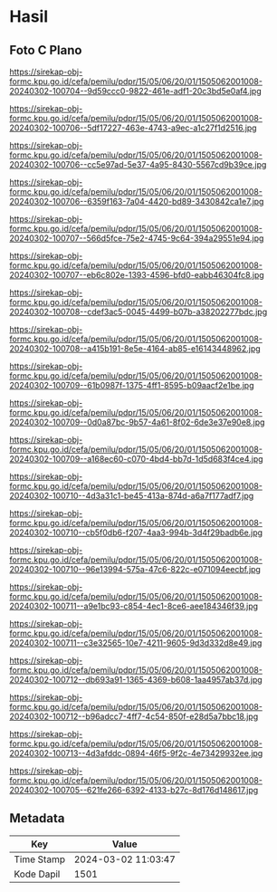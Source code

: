# Hasil

## Foto C Plano

https://sirekap-obj-formc.kpu.go.id/cefa/pemilu/pdpr/15/05/06/20/01/1505062001008-20240302-100704--9d59ccc0-9822-461e-adf1-20c3bd5e0af4.jpg

https://sirekap-obj-formc.kpu.go.id/cefa/pemilu/pdpr/15/05/06/20/01/1505062001008-20240302-100706--5df17227-463e-4743-a9ec-a1c27f1d2516.jpg

https://sirekap-obj-formc.kpu.go.id/cefa/pemilu/pdpr/15/05/06/20/01/1505062001008-20240302-100706--cc5e97ad-5e37-4a95-8430-5567cd9b39ce.jpg

https://sirekap-obj-formc.kpu.go.id/cefa/pemilu/pdpr/15/05/06/20/01/1505062001008-20240302-100706--6359f163-7a04-4420-bd89-3430842ca1e7.jpg

https://sirekap-obj-formc.kpu.go.id/cefa/pemilu/pdpr/15/05/06/20/01/1505062001008-20240302-100707--566d5fce-75e2-4745-9c64-394a29551e94.jpg

https://sirekap-obj-formc.kpu.go.id/cefa/pemilu/pdpr/15/05/06/20/01/1505062001008-20240302-100707--eb6c802e-1393-4596-bfd0-eabb46304fc8.jpg

https://sirekap-obj-formc.kpu.go.id/cefa/pemilu/pdpr/15/05/06/20/01/1505062001008-20240302-100708--cdef3ac5-0045-4499-b07b-a38202277bdc.jpg

https://sirekap-obj-formc.kpu.go.id/cefa/pemilu/pdpr/15/05/06/20/01/1505062001008-20240302-100708--a415b191-8e5e-4164-ab85-e16143448962.jpg

https://sirekap-obj-formc.kpu.go.id/cefa/pemilu/pdpr/15/05/06/20/01/1505062001008-20240302-100709--61b0987f-1375-4ff1-8595-b09aacf2e1be.jpg

https://sirekap-obj-formc.kpu.go.id/cefa/pemilu/pdpr/15/05/06/20/01/1505062001008-20240302-100709--0d0a87bc-9b57-4a61-8f02-6de3e37e90e8.jpg

https://sirekap-obj-formc.kpu.go.id/cefa/pemilu/pdpr/15/05/06/20/01/1505062001008-20240302-100709--a168ec60-c070-4bd4-bb7d-1d5d683f4ce4.jpg

https://sirekap-obj-formc.kpu.go.id/cefa/pemilu/pdpr/15/05/06/20/01/1505062001008-20240302-100710--4d3a31c1-be45-413a-874d-a6a7f177adf7.jpg

https://sirekap-obj-formc.kpu.go.id/cefa/pemilu/pdpr/15/05/06/20/01/1505062001008-20240302-100710--cb5f0db6-f207-4aa3-994b-3d4f29badb6e.jpg

https://sirekap-obj-formc.kpu.go.id/cefa/pemilu/pdpr/15/05/06/20/01/1505062001008-20240302-100710--96e13994-575a-47c6-822c-e071094eecbf.jpg

https://sirekap-obj-formc.kpu.go.id/cefa/pemilu/pdpr/15/05/06/20/01/1505062001008-20240302-100711--a9e1bc93-c854-4ec1-8ce6-aee184346f39.jpg

https://sirekap-obj-formc.kpu.go.id/cefa/pemilu/pdpr/15/05/06/20/01/1505062001008-20240302-100711--c3e32565-10e7-4211-9605-9d3d332d8e49.jpg

https://sirekap-obj-formc.kpu.go.id/cefa/pemilu/pdpr/15/05/06/20/01/1505062001008-20240302-100712--db693a91-1365-4369-b608-1aa4957ab37d.jpg

https://sirekap-obj-formc.kpu.go.id/cefa/pemilu/pdpr/15/05/06/20/01/1505062001008-20240302-100712--b96adcc7-4ff7-4c54-850f-e28d5a7bbc18.jpg

https://sirekap-obj-formc.kpu.go.id/cefa/pemilu/pdpr/15/05/06/20/01/1505062001008-20240302-100713--4d3afddc-0894-46f5-9f2c-4e73429932ee.jpg

https://sirekap-obj-formc.kpu.go.id/cefa/pemilu/pdpr/15/05/06/20/01/1505062001008-20240302-100705--621fe266-6392-4133-b27c-8d176d148617.jpg


## Metadata

| Key        | Value               |
| ---------- | ------------------- |
| Time Stamp | 2024-03-02 11:03:47 |
| Kode Dapil | 1501                |



